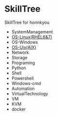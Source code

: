 # SkillTree
SkillTree for honnkyou

- SystemManagement
 - [OS-Linux(RHEL6&7)](SystemManagement/Linux/RHEL.md)
 - OS-Windows
 - [OS-Uix(AIX)](SystemManagement/Unix/AIX.md)
 - Network
 - Storage
- Programing
 - Python
 - Shell
 - Powershell
 - Windows-cmd
- Automation
- VirtualTechnology
 - VM
 - KVM
 - docker
